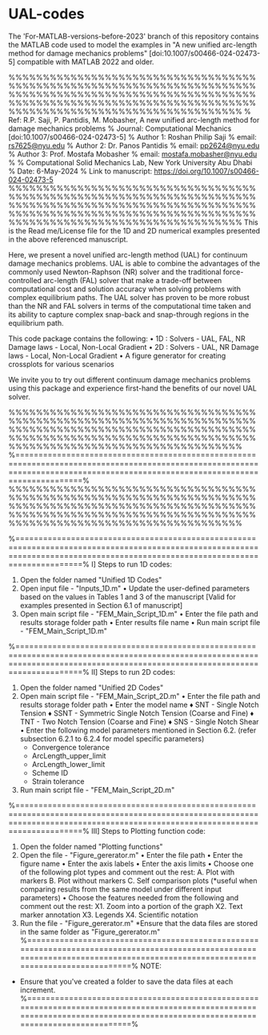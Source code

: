 # UAL-codes
The 'For-MATLAB-versions-before-2023' branch of this repository contains the MATLAB code used to model the examples in "A new unified arc-length method for damage mechanics problems" [doi:10.1007/s00466-024-02473-5] compatible with MATLAB 2022 and older.

%%%%%%%%%%%%%%%%%%%%%%%%%%%%%%%%%%%%%%%%%%%%%%%%%%%%%%%%%%%%%%%%%%%%%%%%%%%%%%%%%%%%%%%%%%%%%%%%%%%%%%%%%%%%%%%%%%%%%%%%%%%%%%%%%%%%%%%%%%%%%%%%%%%%%%%%%%%%%%%%%%%%%%%%%%%%%%%%%%
% Ref: R.P. Saji, P. Pantidis, M. Mobasher, A new unified arc-length method for damage mechanics problems 
% Journal: Computational Mechanics [doi:10.1007/s00466-024-02473-5]
% Author 1: Roshan Philip Saji
% email: rs7625@nyu.edu
% Author 2: Dr. Panos Pantidis
% email: pp2624@nyu.edu
% Author 3: Prof. Mostafa Mobasher 
% email: mostafa.mobasher@nyu.edu
%
% Computational Solid Mechanics Lab, New York University Abu Dhabi
% Date: 6-May-2024 
% Link to manuscript: https://doi.org/10.1007/s00466-024-02473-5
%%%%%%%%%%%%%%%%%%%%%%%%%%%%%%%%%%%%%%%%%%%%%%%%%%%%%%%%%%%%%%%%%%%%%%%%%%%%%%%%%%%%%%%%%%%%%%%%%%%%%%%%%%%%%%%%%%%%%%%%%%%%%%%%%%%%%%%%%%%%%%%%%%%%%%%%%%%%%%%%%%%%%%%%%%%%%%%%%%
This is the Read me/License file for the 1D and 2D numerical examples presented in the above referenced manuscript.
 
Here, we present a novel unified arc-length method (UAL) for continuum damage mechanics problems. UAL is able to combine the advantages of the commonly used 
Newton-Raphson (NR) solver and the traditional force-controlled arc-length (FAL) solver that make a trade-off between computational cost and solution accuracy when 
solving problems with complex equilibrium paths. The UAL solver has proven to be more robust than the NR and FAL solvers in terms of the computational time taken and its ability
to capture complex snap-back and snap-through regions in the equilibrium path.

This code package contains the following:
• 1D : Solvers     - UAL, FAL, NR 
       Damage laws - Local, Non-Local Gradient
• 2D : Solvers     - UAL, NR
       Damage laws - Local, Non-Local Gradient
• A figure generator for creating crossplots for various scenarios  

We invite you to try out different continuum damage mechanics problems using this package and experience first-hand the benefits of our novel UAL solver.

%%%%%%%%%%%%%%%%%%%%%%%%%%%%%%%%%%%%%%%%%%%%%%%%%%%%%%%%%%%%%%%%%%%%%%%%%%%%%%%%%%%%%%%%%%%%%%%%%%%%%%%%%%%%%%%%%%%%%%%%%%%%%%%%%%%%%%%%%%%%%%%%%%%%%%%%%%%%%%%%%%%%%%%%%%%%%%%%%%
%================================================================================================================================================================================%
%%%%%%%%%%%%%%%%%%%%%%%%%%%%%%%%%%%%%%%%%%%%%%%%%%%%%%%%%%%%%%%%%%%%%%%%%%%%%%%%%%%%%%%%%%%%%%%%%%%%%%%%%%%%%%%%%%%%%%%%%%%%%%%%%%%%%%%%%%%%%%%%%%%%%%%%%%%%%%%%%%%%%%%%%%%%%%%%%%

%================================================================================================================================================================================%
I] Steps to run 1D codes:

1. Open the folder named "Unified 1D Codes"
2. Open input file - "Inputs_1D.m"
    • Update the user-defined parameters based on the values in Tables 1 and 3 of the manuscript [Valid for examples presented in Section 6.1 of manuscript]
3. Open main script file - "FEM_Main_Script_1D.m"
	• Enter the file path and results storage folder path
	• Enter results file name 
	• Run main script file - "FEM_Main_Script_1D.m"
	
%================================================================================================================================================================================%
II] Steps to run 2D codes:

1. Open the folder named "Unified 2D Codes"
2. Open main script file - "FEM_Main_Script_2D.m"
	• Enter the file path and results storage folder path
	• Enter the model name 
	  ♦ SNT - Single Notch Tension 
      ♦ SSNT - Symmetric Single Notch Tension (Coarse and Fine)
      ♦ TNT - Two Notch Tension (Coarse and Fine)
      ♦ SNS - Single Notch Shear
    • Enter the following model parameters mentioned in Section 6.2. (refer subsection 6.2.1 to 6.2.4 for model specific parameters)
	  - Convergence tolerance
	  - ArcLength_upper_limit 
	  - ArcLength_lower_limit 
	  - Scheme ID 
	  - Strain tolerance 
3. Run main script file - "FEM_Main_Script_2D.m"

%================================================================================================================================================================================%
III] Steps to Plotting function code:

1. Open the folder named "Plotting functions"
2. Open the file - "Figure_gererator.m"
   • Enter the file path
   • Enter the figure name 
   • Enter the axis labels
   • Enter the axis limits
   • Choose one of the following plot types and comment out the rest:
      A. Plot with markers 
      B. Plot without markers 
      C. Self comparison plots (*useful when comparing results from the same model under different input parameters)
   • Choose the features needed from the following and comment out the rest:
      X1. Zoom into a portion of the graph
	  X2. Text marker annotation
	  X3. Legends 
	  X4. Scientific notation 
3. Run the file - "Figure_gererator.m"
*Ensure that the data files are stored in the same folder as "Figure_gererator.m"
%================================================================================================================================================================================%
NOTE:
* Ensure that you've created a folder to save the data files at each increment.  
%================================================================================================================================================================================%


